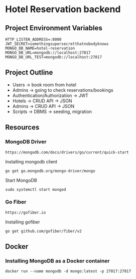 # Hotel Reservation backend

## Project Environment Variables
```
HTTP_LISTEN_ADDRESS=:8000
JWT_SECRET=somethingsupersecretthatnobodyknows
MONGO_DB_NAME=hotel-reservation
MONGO_DB_URL=mongodb://localhost:27017
MONGO_DB_URL_TEST=mongodb://localhost:27017
```

## Project Outline
- Users -> book room from hotel
- Admins -> going to check reservations/bookings
- Authentication/Authorization -> JWT 
- Hotels -> CRUD API -> JSON
- Admins -> CRUD API -> JSON
- Scripts -> DBMS -> seeding, migration

## Resources
### MongoDB Driver
``` 
https://mongodb.com/docs/drivers/go/current/quick-start
```

Installing mongodb client
```
go get go.mongodb.org/mongo-driver/mongo
```           

Start MongoDB
```
sudo systemctl start mongod
```

### Go Fiber
```
https://gofiber.io
```

Installing gofiber
```
go get github.com/gofiber/fiber/v2
```

## Docker
### Installing MongoDB as a Docker container
```
docker run --name mongodb -d mongo:latest -p 27017:27017
```

